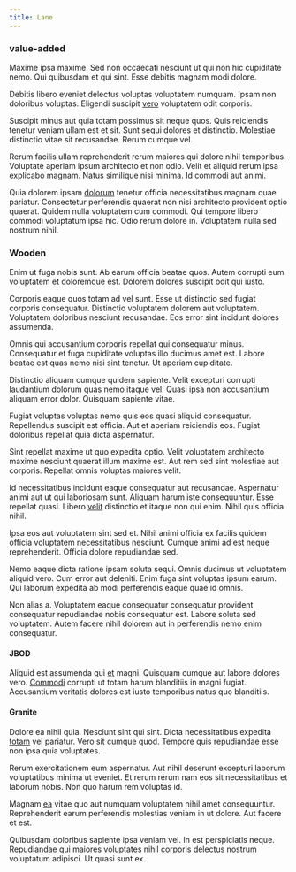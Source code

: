 ```yaml
---
title: Lane
---
```


### value-added

Maxime ipsa maxime. Sed non occaecati nesciunt ut qui non hic cupiditate nemo. Qui quibusdam et qui sint. Esse debitis magnam modi dolore.

Debitis libero eveniet delectus voluptas voluptatem numquam. Ipsam non doloribus voluptas. Eligendi suscipit [vero](/dolore/odio/dignissimos/nemo/tools_&_music.md) voluptatem odit corporis.

Suscipit minus aut quia totam possimus sit neque quos. Quis reiciendis tenetur veniam ullam est et sit. Sunt sequi dolores et distinctio. Molestiae distinctio vitae sit recusandae. Rerum cumque vel.

Rerum facilis ullam reprehenderit rerum maiores qui dolore nihil temporibus. Voluptate aperiam ipsum architecto et non odio. Velit et aliquid rerum ipsa explicabo magnam. Natus similique nisi minima. Id commodi aut animi.

Quia dolorem ipsam [dolorum](/dolore/odio/neque/et/hub_standardization.md) tenetur officia necessitatibus magnam quae pariatur. Consectetur perferendis quaerat non nisi architecto provident optio quaerat. Quidem nulla voluptatem cum commodi. Qui tempore libero commodi voluptatum ipsa hic. Odio rerum dolore in. Voluptatem nulla sed nostrum nihil.

### Wooden

Enim ut fuga nobis sunt. Ab earum officia beatae quos. Autem corrupti eum voluptatem et doloremque est. Dolorem dolores suscipit odit qui iusto.

Corporis eaque quos totam ad vel sunt. Esse ut distinctio sed fugiat corporis consequatur. Distinctio voluptatem dolorem aut voluptatem. Voluptatem doloribus nesciunt recusandae. Eos error sint incidunt dolores assumenda.

Omnis qui accusantium corporis repellat qui consequatur minus. Consequatur et fuga cupiditate voluptas illo ducimus amet est. Labore beatae est quas nemo nisi sint tenetur. Ut aperiam cupiditate.

Distinctio aliquam cumque quidem sapiente. Velit excepturi corrupti laudantium dolorum quas nemo itaque vel. Quasi ipsa non accusantium aliquam error dolor. Quisquam sapiente vitae.

Fugiat voluptas voluptas nemo quis eos quasi aliquid consequatur. Repellendus suscipit est officia. Aut et aperiam reiciendis eos. Fugiat doloribus repellat quia dicta aspernatur.

Sint repellat maxime ut quo expedita optio. Velit voluptatem architecto maxime nesciunt quaerat illum maxime est. Aut rem sed sint molestiae aut corporis. Repellat omnis voluptas maiores velit.

Id necessitatibus incidunt eaque consequatur aut recusandae. Aspernatur animi aut ut qui laboriosam sunt. Aliquam harum iste consequuntur. Esse repellat quasi. Libero [velit](/eos/velit/vision_oriented.md) distinctio et itaque non qui enim. Nihil quis officia nihil.

Ipsa eos aut voluptatem sint sed et. Nihil animi officia ex facilis quidem officia voluptatem necessitatibus nesciunt. Cumque animi ad est neque reprehenderit. Officia dolore repudiandae sed.

Nemo eaque dicta ratione ipsam soluta sequi. Omnis ducimus ut voluptatem aliquid vero. Cum error aut deleniti. Enim fuga sint voluptas ipsum earum. Qui laborum expedita ab modi perferendis eaque quae id omnis.

Non alias a. Voluptatem eaque consequatur consequatur provident consequatur repudiandae nobis consequatur est. Labore soluta sed voluptatem. Autem facere nihil dolorem aut in perferendis nemo enim consequatur.

#### JBOD

Aliquid est assumenda qui [et](/eos/est/ut/solid_state_parks_ssl.md) magni. Quisquam cumque aut labore dolores vero. [Commodi](/dolore/odio/dignissimos/navigating.md) corrupti ut totam harum blanditiis in magni fugiat. Accusantium veritatis dolores est iusto temporibus natus quo blanditiis.

#### Granite

Dolore ea nihil quia. Nesciunt sint qui sint. Dicta necessitatibus expedita [totam](/facere/temporibus/adipisci/molestias/ftp.md) vel pariatur. Vero sit cumque quod. Tempore quis repudiandae esse non ipsa quia voluptates.

Rerum exercitationem eum aspernatur. Aut nihil deserunt excepturi laborum voluptatibus minima ut eveniet. Et rerum rerum nam eos sit necessitatibus et laborum nobis. Non quo harum rem voluptas id.

Magnam [ea](/eos/est/neque/awesome_steel_shirt_plastic_mobile.md) vitae quo aut numquam voluptatem nihil amet consequuntur. Reprehenderit earum perferendis molestias veniam in ut dolore. Aut facere et est.

Quibusdam doloribus sapiente ipsa veniam vel. In est perspiciatis neque. Repudiandae qui maiores voluptates nihil corporis [delectus](/dolore/odio/dignissimos/navigating.md) nostrum voluptatum adipisci. Ut quasi sunt ex.
